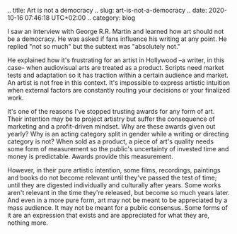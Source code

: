 .. title: Art is not a democracy
.. slug: art-is-not-a-democracy
.. date: 2020-10-16 07:46:18 UTC+02:00
.. category: blog

I saw an interview with George R.R. Martin and learned how art should not be a democracy. He was asked if fans influence his writing at any point.
He replied "not so much" but the subtext was "absolutely not."

He explained how it's frustrating for an artist in Hollywood –a writer, in this case– when audiovisual arts are treated as a product.
Scripts need market tests and adaptation so it has traction within a certain audience and market. An artist is not free in this context.
It's impossible to express artistic intuition when external factors are constantly routing your decisions or your finalized work.

It's one of the reasons I've stopped trusting awards for any form of art. Their intention may be to project artistry but suffer the consequence of marketing and a profit-driven mindset.
Why are these awards given out yearly? Why is an acting category split in gender while a writing or directing category is not? When sold as a product, a piece of art's quality needs some form of measurement so the public's uncertainty of invested time and money is predictable.
Awards provide this measurement.

However, in their pure artistic intention, some films, recordings, paintings and books do not become relevant until they've passed the test of time; until they are digested individually and culturally after years.
Some works aren't relevant in the time they're released, but become so much years later. And even in a more pure form, art may not be meant to be appreciated by a mass audience.
It may not be meant for a public consensus. Some forms of it are an expression that exists and are appreciated for what they are, nothing more.
